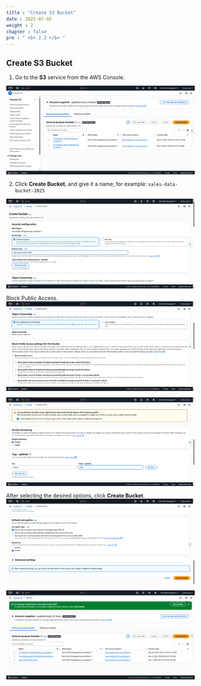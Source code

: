 ```yaml
---
title : "Create S3 Bucket"
date : 2025-07-05
weight : 2
chapter : false
pre : " <b> 2.2 </b> "
---
```


## Create S3 Bucket

1. Go to the **S3** service from the AWS Console.

![S3](/images/02/022/1.png?featherlight=false&width=90pc)

2. Click **Create Bucket**, and give it a name, for example: `sales-data-bucket-2025`

![S3](/images/02/022/2.png?featherlight=false&width=90pc)

Block Public Access.  
![S3](/images/02/022/3.png?featherlight=false&width=90pc)

![S3](/images/02/022/4.png?featherlight=false&width=90pc)

After selecting the desired options, click **Create Bucket**.  
![S3](/images/02/022/5.png?featherlight=false&width=90pc)

![S3](/images/02/022/6.png?featherlight=false&width=90pc)